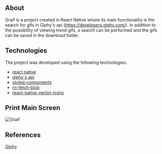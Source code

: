 ## About

Graif is a project created in React Native where its main functionality is the search for gifs in Giphy's api (https://developers.giphy.com/).
In addition to the possibility of viewing trend gifs, a search can be performed and the gifs can be saved in the download folder.

## Technologies

The project was developed using the following technologies:

- [react native](https://reactnative.dev/)
- [giphy´s api](https://developers.giphy.com/)
- [styled-components](https://styled-components.com/)
- [rn-fetch-blob](https://github.com/joltup/rn-fetch-blob)
- [react-native-vector-icons](https://github.com/oblador/react-native-vector-icons)

## Print Main Screen

![Graif](demo/Main.png=150px)

## References

[Giphy](https://developers.giphy.com/)
